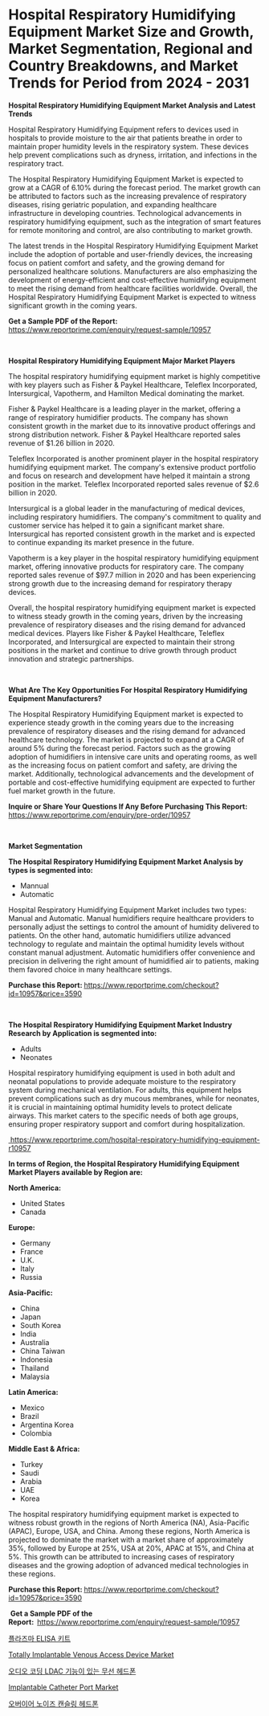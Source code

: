 <p><h1>Hospital Respiratory Humidifying Equipment Market Size and Growth, Market Segmentation, Regional and Country Breakdowns, and Market Trends for Period from 2024 -  2031</h1></p><p><strong>Hospital Respiratory Humidifying Equipment Market Analysis and Latest Trends</strong></p>
<p><p>Hospital Respiratory Humidifying Equipment refers to devices used in hospitals to provide moisture to the air that patients breathe in order to maintain proper humidity levels in the respiratory system. These devices help prevent complications such as dryness, irritation, and infections in the respiratory tract.</p><p>The Hospital Respiratory Humidifying Equipment Market is expected to grow at a CAGR of 6.10% during the forecast period. The market growth can be attributed to factors such as the increasing prevalence of respiratory diseases, rising geriatric population, and expanding healthcare infrastructure in developing countries. Technological advancements in respiratory humidifying equipment, such as the integration of smart features for remote monitoring and control, are also contributing to market growth.</p><p>The latest trends in the Hospital Respiratory Humidifying Equipment Market include the adoption of portable and user-friendly devices, the increasing focus on patient comfort and safety, and the growing demand for personalized healthcare solutions. Manufacturers are also emphasizing the development of energy-efficient and cost-effective humidifying equipment to meet the rising demand from healthcare facilities worldwide. Overall, the Hospital Respiratory Humidifying Equipment Market is expected to witness significant growth in the coming years.</p></p>
<p><strong>Get a Sample PDF of the Report:&nbsp;</strong> <a href="https://www.reportprime.com/enquiry/request-sample/10957">https://www.reportprime.com/enquiry/request-sample/10957</a></p>
<p>&nbsp;</p>
<p><strong>Hospital Respiratory Humidifying Equipment Major Market Players</strong></p>
<p><p>The hospital respiratory humidifying equipment market is highly competitive with key players such as Fisher & Paykel Healthcare, Teleflex Incorporated, Intersurgical, Vapotherm, and Hamilton Medical dominating the market. </p><p>Fisher & Paykel Healthcare is a leading player in the market, offering a range of respiratory humidifier products. The company has shown consistent growth in the market due to its innovative product offerings and strong distribution network. Fisher & Paykel Healthcare reported sales revenue of $1.26 billion in 2020.</p><p>Teleflex Incorporated is another prominent player in the hospital respiratory humidifying equipment market. The company's extensive product portfolio and focus on research and development have helped it maintain a strong position in the market. Teleflex Incorporated reported sales revenue of $2.6 billion in 2020.</p><p>Intersurgical is a global leader in the manufacturing of medical devices, including respiratory humidifiers. The company's commitment to quality and customer service has helped it to gain a significant market share. Intersurgical has reported consistent growth in the market and is expected to continue expanding its market presence in the future.</p><p>Vapotherm is a key player in the hospital respiratory humidifying equipment market, offering innovative products for respiratory care. The company reported sales revenue of $97.7 million in 2020 and has been experiencing strong growth due to the increasing demand for respiratory therapy devices.</p><p>Overall, the hospital respiratory humidifying equipment market is expected to witness steady growth in the coming years, driven by the increasing prevalence of respiratory diseases and the rising demand for advanced medical devices. Players like Fisher & Paykel Healthcare, Teleflex Incorporated, and Intersurgical are expected to maintain their strong positions in the market and continue to drive growth through product innovation and strategic partnerships.</p></p>
<p>&nbsp;</p>
<p><strong>What Are The Key Opportunities For Hospital Respiratory Humidifying Equipment Manufacturers?</strong></p>
<p><p>The Hospital Respiratory Humidifying Equipment market is expected to experience steady growth in the coming years due to the increasing prevalence of respiratory diseases and the rising demand for advanced healthcare technology. The market is projected to expand at a CAGR of around 5% during the forecast period. Factors such as the growing adoption of humidifiers in intensive care units and operating rooms, as well as the increasing focus on patient comfort and safety, are driving the market. Additionally, technological advancements and the development of portable and cost-effective humidifying equipment are expected to further fuel market growth in the future.</p></p>
<p><strong>Inquire or Share Your Questions If Any Before Purchasing This Report:</strong> <a href="https://www.reportprime.com/enquiry/pre-order/10957">https://www.reportprime.com/enquiry/pre-order/10957</a></p>
<p>&nbsp;</p>
<p><strong>Market Segmentation</strong></p>
<p><strong>The Hospital Respiratory Humidifying Equipment Market Analysis by types is segmented into:</strong></p>
<p><ul><li>Mannual</li><li>Automatic</li></ul></p>
<p><p>Hospital Respiratory Humidifying Equipment Market includes two types: Manual and Automatic. Manual humidifiers require healthcare providers to personally adjust the settings to control the amount of humidity delivered to patients. On the other hand, automatic humidifiers utilize advanced technology to regulate and maintain the optimal humidity levels without constant manual adjustment. Automatic humidifiers offer convenience and precision in delivering the right amount of humidified air to patients, making them favored choice in many healthcare settings.</p></p>
<p><strong>Purchase this Report:&nbsp;</strong><a href="https://www.reportprime.com/checkout?id=10957&price=3590">https://www.reportprime.com/checkout?id=10957&price=3590</a></p>
<p>&nbsp;</p>
<p><strong>The Hospital Respiratory Humidifying Equipment Market Industry Research by Application is segmented into:</strong></p>
<p><ul><li>Adults</li><li>Neonates</li></ul></p>
<p><p>Hospital respiratory humidifying equipment is used in both adult and neonatal populations to provide adequate moisture to the respiratory system during mechanical ventilation. For adults, this equipment helps prevent complications such as dry mucous membranes, while for neonates, it is crucial in maintaining optimal humidity levels to protect delicate airways. This market caters to the specific needs of both age groups, ensuring proper respiratory support and comfort during hospitalization.</p></p>
<p><a href="https://www.reportprime.com/hospital-respiratory-humidifying-equipment-r10957">&nbsp;https://www.reportprime.com/hospital-respiratory-humidifying-equipment-r10957</a></p>
<p><strong>In terms of Region, the Hospital Respiratory Humidifying Equipment Market Players available by Region are:</strong></p>
<p>
    <p> <strong> North America: </strong>
        <ul>
            <li>United States</li>
            <li>Canada</li>
        </ul>
        </p> 
    <p> <strong> Europe: </strong>
        <ul>
            <li>Germany</li>
            <li>France</li>
            <li>U.K.</li>
            <li>Italy</li>
            <li>Russia</li>
        </ul>
        </p> 
    <p> <strong> Asia-Pacific: </strong>
        <ul>
            <li>China</li>
            <li>Japan</li>
            <li>South Korea</li>
            <li>India</li>
            <li>Australia</li>
            <li>China Taiwan</li>
            <li>Indonesia</li>
            <li>Thailand</li>
            <li>Malaysia</li>
        </ul>
        </p> 
    <p> <strong> Latin America: </strong>
        <ul>
            <li>Mexico</li>
            <li>Brazil</li>
            <li>Argentina Korea</li>
            <li>Colombia</li>
        </ul>
        </p> 
    <p> <strong> Middle East & Africa: </strong>
        <ul>
            <li>Turkey</li>
            <li>Saudi</li>
            <li>Arabia</li>
            <li>UAE</li>
            <li>Korea</li>
        </ul>
    </p>
    </p>
<p><p>The hospital respiratory humidifying equipment market is expected to witness robust growth in the regions of North America (NA), Asia-Pacific (APAC), Europe, USA, and China. Among these regions, North America is projected to dominate the market with a market share of approximately 35%, followed by Europe at 25%, USA at 20%, APAC at 15%, and China at 5%. This growth can be attributed to increasing cases of respiratory diseases and the growing adoption of advanced medical technologies in these regions.</p></p>
<p><strong>Purchase this Report: </strong><a href="https://www.reportprime.com/checkout?id=10957&price=3590">https://www.reportprime.com/checkout?id=10957&price=3590</a></p>
<p>&nbsp;<strong>Get a Sample PDF of the Report:&nbsp;&nbsp;</strong><a href="https://www.reportprime.com/enquiry/request-sample/10957">https://www.reportprime.com/enquiry/request-sample/10957</a></p>
<p><strong></strong></p>
<p><p><a href="https://github.com/nigaleamar09/Market-Research-Report-List-2/blob/main/8329813106921.md">플라즈마 ELISA 키트</a></p><p><a href="https://github.com/dlwlxxqs71/Market-Research-Report-List-1/blob/main/totally-implantable-venous-access-device-market.md">Totally Implantable Venous Access Device Market</a></p><p><a href="https://github.com/ahmadrevanz10/Market-Research-Report-List-2/blob/main/3242840106920.md">오디오 코딩 LDAC 기능이 있는 무선 헤드폰</a></p><p><a href="https://github.com/FassouRP/Market-Research-Report-List-6/blob/main/implantable-catheter-port-market.md">Implantable Catheter Port Market</a></p><p><a href="https://github.com/jimahmed0511/Market-Research-Report-List-2/blob/main/9797449106919.md">오버이어 노이즈 캔슬링 헤드폰</a></p></p>